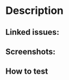 <!-- Please read https://github.com/tripleblindmarket/covid-safe-paths/wiki/Pull-Request-Best-Practices for recommended best practices before opening your first pull request -->

# Description

<!-- Description of what the PR does -->

## Linked issues:

<!-- Add issues here e.g.: Fixes #1234 -->

## Screenshots:

<!-- If you're changing visuals, add a screenshot here -->

## How to test

<!-- Description of how to validate or test this PR -->
